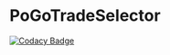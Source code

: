 # PoGoTradeSelector

[![Codacy Badge](https://api.codacy.com/project/badge/Grade/6daca1cfbb0842d7ae10b43f0765e09f)](https://app.codacy.com/gh/Un1matr1x/PoGoTradeSelector?utm_source=github.com&utm_medium=referral&utm_content=Un1matr1x/PoGoTradeSelector&utm_campaign=Badge_Grade_Settings)
